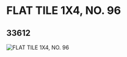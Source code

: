 # FLAT TILE 1X4, NO. 96
## 33612
![FLAT TILE 1X4, NO. 96](https://lc-www-live-s.legocdn.com/media/bricks/5/2/6188715.jpg)